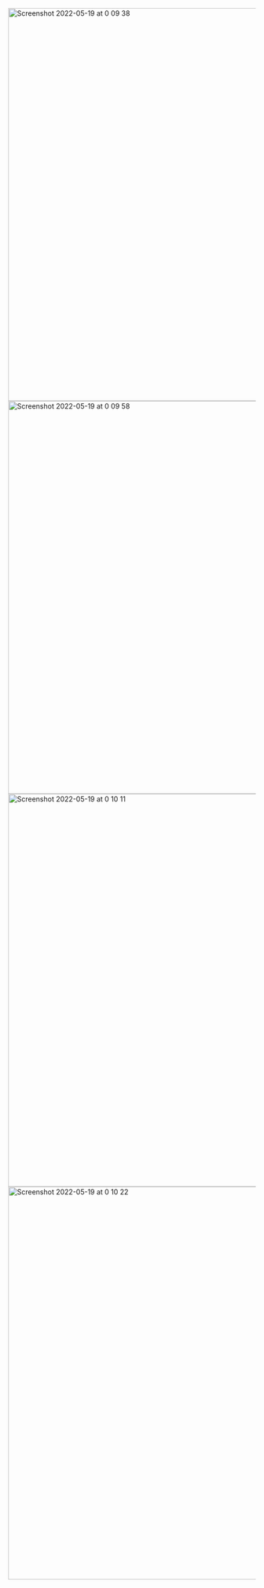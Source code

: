 <img width="800" alt="Screenshot 2022-05-19 at 0 09 38" src="https://user-images.githubusercontent.com/76178825/169156156-768699ca-cea8-45fb-8e40-8649a8a65854.png">
<img width="800" alt="Screenshot 2022-05-19 at 0 09 58" src="https://user-images.githubusercontent.com/76178825/169156196-0545187d-11fd-4c67-82a1-2ebd9fb50c2d.png">
<img width="800" alt="Screenshot 2022-05-19 at 0 10 11" src="https://user-images.githubusercontent.com/76178825/169156221-686a216c-e14e-439f-bc4f-4afad671521f.png">
<img width="800" alt="Screenshot 2022-05-19 at 0 10 22" src="https://user-images.githubusercontent.com/76178825/169156269-28122fd9-af35-432e-a22f-b66200b40062.png">
